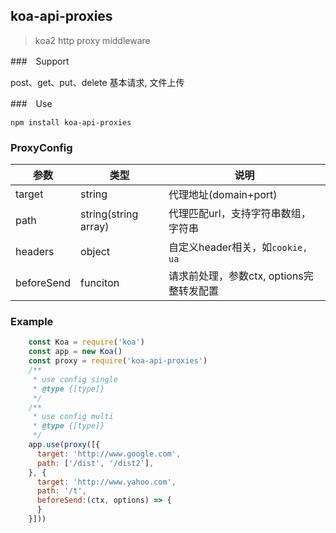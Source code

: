 ## koa-api-proxies

> koa2 http proxy middleware

###　Support

post、get、put、delete 基本请求, 文件上传

###　Use

```
npm install koa-api-proxies
```

### ProxyConfig

| 参数 | 类型 |说明|
|---|---|---|
| target | string | 代理地址(domain+port)|
| path | string(string array)| 代理匹配url，支持字符串数组，字符串 |
| headers | object | 自定义header相关，如`cookie, ua` |
| beforeSend | funciton | 请求前处理，参数ctx, options完整转发配置 |


### Example

```javascript
    const Koa = require('koa')
    const app = new Koa()
    const proxy = require('koa-api-proxies')
    /**
     * use config single
     * @type {[type]}
     */
    /**
     * use config multi
     * @type {[type]}
     */
    app.use(proxy([{
      target: 'http://www.google.com',
      path: ['/dist', '/dist2'],
    }, {
      target: 'http://www.yahoo.com',
      path: '/t',
      beforeSend:(ctx, options) => {
      }
    }]))
```
